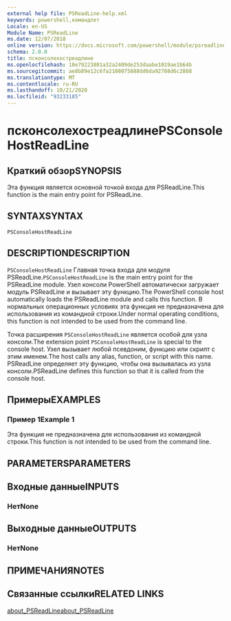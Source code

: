 ```yaml
---
external help file: PSReadLine-help.xml
keywords: powershell,командлет
Locale: en-US
Module Name: PSReadLine
ms.date: 12/07/2018
online version: https://docs.microsoft.com/powershell/module/psreadline/psconsolehostreadline?view=powershell-7.1&WT.mc_id=ps-gethelp
schema: 2.0.0
title: псконсолехостреадлине
ms.openlocfilehash: 10e79223801a32a2409de253daabe1019ae1b64b
ms.sourcegitcommit: ae8b89e12c6fa2108075888dd6da92788d6c2888
ms.translationtype: MT
ms.contentlocale: ru-RU
ms.lasthandoff: 10/21/2020
ms.locfileid: "93233185"
---
```

# <span data-ttu-id="961ec-103">псконсолехостреадлине</span><span class="sxs-lookup"><span data-stu-id="961ec-103">PSConsoleHostReadLine</span></span>

## <span data-ttu-id="961ec-104">Краткий обзор</span><span class="sxs-lookup"><span data-stu-id="961ec-104">SYNOPSIS</span></span>
<span data-ttu-id="961ec-105">Эта функция является основной точкой входа для PSReadLine.</span><span class="sxs-lookup"><span data-stu-id="961ec-105">This function is the main entry point for PSReadLine.</span></span>

## <span data-ttu-id="961ec-106">SYNTAX</span><span class="sxs-lookup"><span data-stu-id="961ec-106">SYNTAX</span></span>

```
PSConsoleHostReadLine
```

## <span data-ttu-id="961ec-107">DESCRIPTION</span><span class="sxs-lookup"><span data-stu-id="961ec-107">DESCRIPTION</span></span>

<span data-ttu-id="961ec-108">`PSConsoleHostReadLine` Главная точка входа для модуля PSReadLine.</span><span class="sxs-lookup"><span data-stu-id="961ec-108">`PSConsoleHostReadLine` is the main entry point for the PSReadLine module.</span></span> <span data-ttu-id="961ec-109">Узел консоли PowerShell автоматически загружает модуль PSReadLine и вызывает эту функцию.</span><span class="sxs-lookup"><span data-stu-id="961ec-109">The PowerShell console host automatically loads the PSReadLine module and calls this function.</span></span> <span data-ttu-id="961ec-110">В нормальных операционных условиях эта функция не предназначена для использования из командной строки.</span><span class="sxs-lookup"><span data-stu-id="961ec-110">Under normal operating conditions, this function is not intended to be used from the command line.</span></span>

<span data-ttu-id="961ec-111">Точка расширения `PSConsoleHostReadLine` является особой для узла консоли.</span><span class="sxs-lookup"><span data-stu-id="961ec-111">The extension point `PSConsoleHostReadLine` is special to the console host.</span></span> <span data-ttu-id="961ec-112">Узел вызывает любой псевдоним, функцию или скрипт с этим именем.</span><span class="sxs-lookup"><span data-stu-id="961ec-112">The host calls any alias, function, or script with this name.</span></span> <span data-ttu-id="961ec-113">PSReadLine определяет эту функцию, чтобы она вызывалась из узла консоли.</span><span class="sxs-lookup"><span data-stu-id="961ec-113">PSReadLine defines this function so that it is called from the console host.</span></span>

## <span data-ttu-id="961ec-114">Примеры</span><span class="sxs-lookup"><span data-stu-id="961ec-114">EXAMPLES</span></span>

### <span data-ttu-id="961ec-115">Пример 1</span><span class="sxs-lookup"><span data-stu-id="961ec-115">Example 1</span></span>

<span data-ttu-id="961ec-116">Эта функция не предназначена для использования из командной строки.</span><span class="sxs-lookup"><span data-stu-id="961ec-116">This function is not intended to be used from the command line.</span></span>

## <span data-ttu-id="961ec-117">PARAMETERS</span><span class="sxs-lookup"><span data-stu-id="961ec-117">PARAMETERS</span></span>

## <span data-ttu-id="961ec-118">Входные данные</span><span class="sxs-lookup"><span data-stu-id="961ec-118">INPUTS</span></span>

### <span data-ttu-id="961ec-119">Нет</span><span class="sxs-lookup"><span data-stu-id="961ec-119">None</span></span>

## <span data-ttu-id="961ec-120">Выходные данные</span><span class="sxs-lookup"><span data-stu-id="961ec-120">OUTPUTS</span></span>

### <span data-ttu-id="961ec-121">Нет</span><span class="sxs-lookup"><span data-stu-id="961ec-121">None</span></span>

## <span data-ttu-id="961ec-122">ПРИМЕЧАНИЯ</span><span class="sxs-lookup"><span data-stu-id="961ec-122">NOTES</span></span>

## <span data-ttu-id="961ec-123">Связанные ссылки</span><span class="sxs-lookup"><span data-stu-id="961ec-123">RELATED LINKS</span></span>

[<span data-ttu-id="961ec-124">about_PSReadLine</span><span class="sxs-lookup"><span data-stu-id="961ec-124">about_PSReadLine</span></span>](./About/about_PSReadLine.md)

